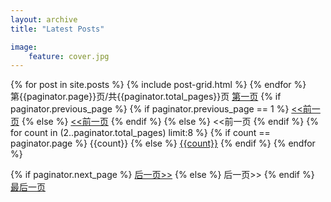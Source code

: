 ```yaml
---
layout: archive
title: "Latest Posts"

image: 
    feature: cover.jpg
---
```


<div class="tiles">
{% for post in site.posts %}
	{% include post-grid.html %}
{% endfor %}
<div id="pagination"> 
<div class="pagenavi"> 
<span class="page_number">第{{paginator.page}}页/共{{paginator.total_pages}}页</span> 
<a href="/">第一页</a> 
{% if paginator.previous_page %} 
{% if paginator.previous_page == 1 %} 
<a href="/" class="current"><<前一页</a> 
{% else %} 
<a href="/page{{paginator.previous_page}}"><<前一页</a> 
{% endif %} 
{% else %} 
<span><<前一页</span> 
{% endif %} 
{% for count in (2..paginator.total_pages) limit:8 %} 
{% if count == paginator.page %} 
<span class="current-page">{{count}}</span> 
{% else %} 
<a href="/page{{count}}">{{count}}</a> 
{% endif %} 
{% endfor %} 

{% if paginator.next_page %} 
<a href="/page{{paginator.next_page}}">后一页>></a> 
{% else %} 
<span>后一页>></span> 
{% endif %} 
<a href="/page{{paginator.total_pages}}">最后一页</a> 
</div> 
</div>
</div><!-- /.tiles -->
